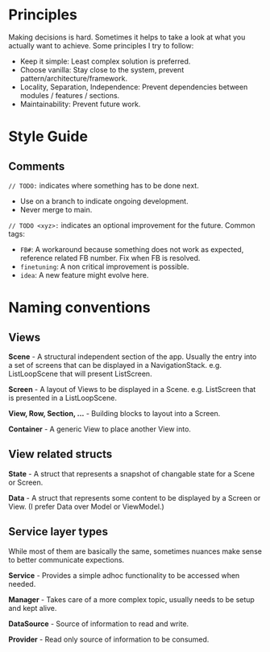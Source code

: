 # Principles

Making decisions is hard. Sometimes it helps to take a look at what you actually want to achieve. Some principles I try to follow:

 - Keep it simple: Least complex solution is preferred.
 - Choose vanilla: Stay close to the system, prevent pattern/architecture/framework.
 - Locality, Separation, Independence: Prevent dependencies between modules / features / sections.  
 - Maintainability: Prevent future work.


# Style Guide

## Comments

`// TODO:` indicates where something has to be done next. 

 - Use on a branch to indicate ongoing development.
 - Never merge to main.

`// TODO <xyz>:` indicates an optional improvement for the future. Common tags:

 - `FB#`: A workaround because something does not work as expected, reference related FB number. Fix when FB is resolved.
 - `finetuning`: A non critical improvement is possible.
 - `idea`: A new feature might evolve here.


# Naming conventions

## Views

**<xyz>Scene** -
A structural independent section of the app. 
Usually the entry into a set of screens that can be displayed in a NavigationStack.
e.g. ListLoopScene that will present ListScreen.

**<xyz>Screen** -
A layout of Views to be displayed in a Scene.
e.g. ListScreen that is presented in a ListLoopScene. 

**<xyz>View, Row, Section, ...** -
Building blocks to layout into a Screen.

**<xyz>Container** -
A generic View to place another View into.


## View related structs

**<xyz>State** -
A struct that represents a snapshot of changable state for a Scene or Screen.

**<xyz>Data** -
A struct that represents some content to be displayed by a Screen or View. (I prefer Data over Model or ViewModel.)


## Service layer types

While most of them are basically the same, sometimes nuances make sense to better communicate expections.

**<xyz>Service** - Provides a simple adhoc functionality to be accessed when needed.

**<xyz>Manager** - Takes care of a more complex topic, usually needs to be setup and kept alive.

**<xyz>DataSource** - Source of information to read and write.

**<xyz>Provider** - Read only source of information to be consumed.
